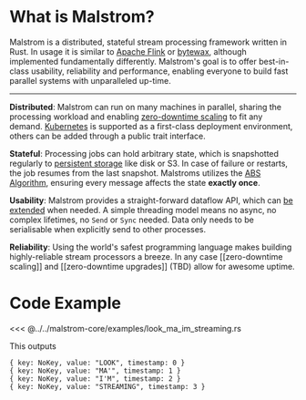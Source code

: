 # What is Malstrom?

Malstrom is a distributed, stateful stream processing framework written in Rust.
In usage it is similar to [Apache Flink](https://flink.apache.org/) or [bytewax](https://bytewax.io),
although implemented fundamentally differently. Malstrom's goal is to offer best-in-class usability,
reliability and performance, enabling everyone to build fast parallel systems with unparalleled up-time.

---
**Distributed**: Malstrom can run on many machines in parallel, sharing the processing workload and
enabling [zero-downtime scaling](guide/Kubernetes.html#scaling-a-job) to fit any demand.
[Kubernetes](guide/Kubernetes) is supported as a first-class deployment environment, others can be added through a public trait interface.

**Stateful**: Processing jobs can hold arbitrary state, which is snapshotted regularly to
[persistent storage](guide/StatefulPrograms.html#persistent-state) like disk or S3. In case of failure or restarts,
the job resumes from the last snapshot.
Malstroms utilizes the [ABS Algorithm](https://arxiv.org/abs/1506.08603), ensuring every message affects the state **exactly once**.

**Usability**: Malstrom provides a straight-forward dataflow API, which can [be extended](guide/CustomOperators) when needed.
A simple threading model means no async, no complex lifetimes, no `Send` or `Sync` needed.
Data only needs to be serialisable when explicitly send to other processes.

**Reliability**: Using the world's safest programming language makes building highly-reliable stream processors a breeze. In any case [[zero-downtime scaling]] and [[zero-downtime upgrades]] (TBD) allow for awesome uptime.

# Code Example

<<< @../../malstrom-core/examples/look_ma_im_streaming.rs

This outputs

```
{ key: NoKey, value: "LOOK", timestamp: 0 }
{ key: NoKey, value: "MA'", timestamp: 1 }
{ key: NoKey, value: "I'M", timestamp: 2 }
{ key: NoKey, value: "STREAMING", timestamp: 3 }
```